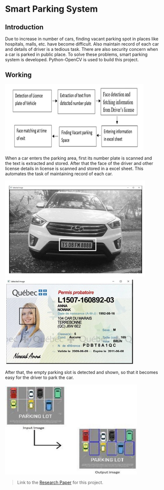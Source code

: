 # Smart Parking System

## Introduction

Due to increase in number of cars, finding vacant parking spot in places like hospitals, malls, etc. have become difficult. Also maintain record of each car and details of driver is a tedious task. There are also security concern when a car is parked in public place. To solve these problems, smart parking system is developed. Python-OpenCV is used to build this project.

## Working

![flow of system](/Images/1.jpg)

When a car enters the parking area, first its number plate is scanned and the text is extracted and stored. After that the face of the driver and other license details
in license is scanned and stored in a excel sheet. This automates the task of maintaining record of each car.

![Number Plate](/Images/2.jpg) ![License](/Images/3.jpg)

After that, the empty parking slot is detected and shown, so that it becomes easy for the driver to park the car. 

![parking slot detection](/Images/4.jpg)

> Link to the [Research Paper]() for this project. 
